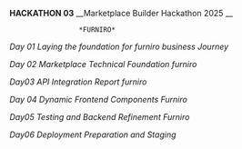 __HACKATHON 03__
__Marketplace Builder Hackathon 2025 __

                     *FURNIRO*

*Day 01 Laying the foundation for furniro business Journey*

*Day 02 Marketplace Technical Foundation furniro*

*Day03 API Integration Report furniro*

*Day 04  Dynamic Frontend Components  Furniro*

*Day05 Testing and Backend Refinement Furniro*

*Day06 Deployment Preparation and Staging*
